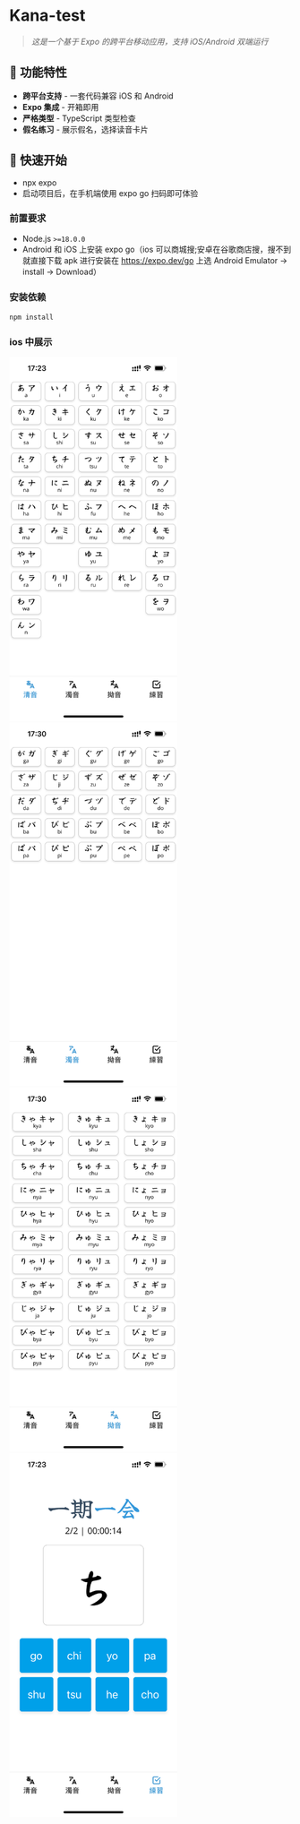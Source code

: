 # Kana-test

> _这是一个基于 Expo 的跨平台移动应用，支持 iOS/Android 双端运行_

## 📱 功能特性

- **跨平台支持** - 一套代码兼容 iOS 和 Android
- **Expo 集成** - 开箱即用
- **严格类型** - TypeScript 类型检查
- **假名练习** - 展示假名，选择读音卡片

## 🚀 快速开始

- npx expo
- 启动项目后，在手机端使用 expo go 扫码即可体验

### 前置要求

- Node.js `>=18.0.0`
- Android 和 iOS 上安装 expo go（ios 可以商城搜;安卓在谷歌商店搜，搜不到就直接下载 apk 进行安装在 https://expo.dev/go 上选 Android Emulator → install → Download）

### 安装依赖

```bash
npm install
```

### ios 中展示

<img src="./assets/images/ios_1.png" width="300" alt="清音">

<img src="./assets/images/ios_2.png" width="300" alt="浊音">

<img src="./assets/images/ios_3.png" width="300" alt="拗音">

<img src="./assets/images/ios_4.png" width="300" alt="练习">
